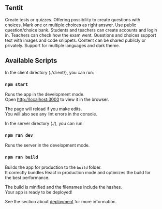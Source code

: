 ## Tentit
Create tests or quizzes. Offering possibility to create questions with choices. Mark one or multiple choices as right answer. Use public question/choice bank. Students and teachers can create accounts and login in. Teachers can check how the exam went. Questions and choices support text with images and code snippets. Content can be shared publicly or privately. Support for multiple languages and dark theme.

## Available Scripts

In the client directory (./client/), you can run:

### `npm start`

Runs the app in the development mode.\
Open [http://localhost:3000](http://localhost:3000) to view it in the browser.

The page will reload if you make edits.\
You will also see any lint errors in the console.

In the server directory (./), you can run:

### `npm run dev`

Runs the server in the development mode.

### `npm run build`

Builds the app for production to the `build` folder.\
It correctly bundles React in production mode and optimizes the build for the best performance.

The build is minified and the filenames include the hashes.\
Your app is ready to be deployed!

See the section about [deployment](https://facebook.github.io/create-react-app/docs/deployment) for more information.
